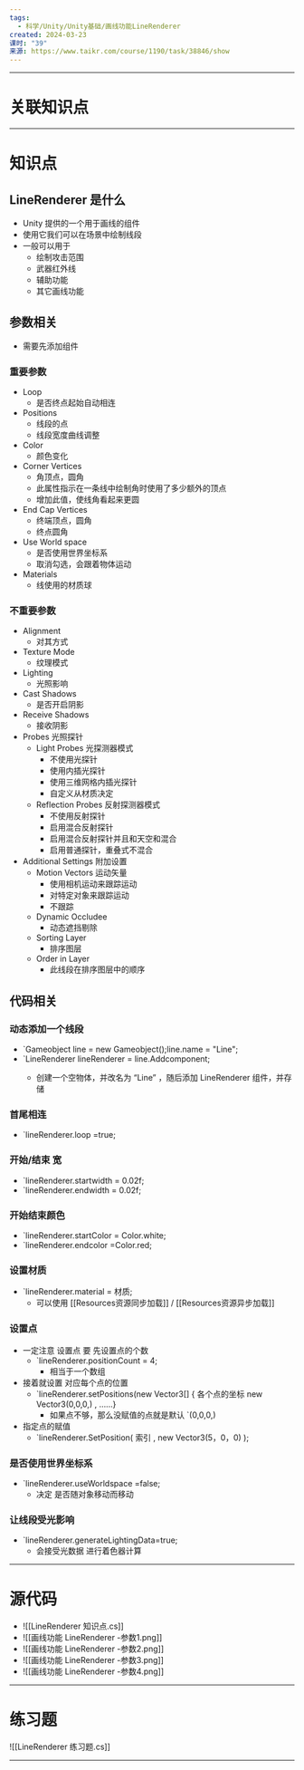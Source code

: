 ```yaml
---
tags:
  - 科学/Unity/Unity基础/画线功能LineRenderer
created: 2024-03-23
课时: "39"
来源: https://www.taikr.com/course/1190/task/38846/show
---
```


---
# 关联知识点



---
# 知识点

## LineRenderer 是什么

- Unity 提供的一个用于画线的组件
- 使用它我们可以在场景中绘制线段
- 一般可以用于
	- 绘制攻击范围
	- 武器红外线
	- 辅助功能
	- 其它画线功能
## 参数相关

- 需要先添加组件
### 重要参数

- Loop
	- 是否终点起始自动相连
- Positions
	- 线段的点
	- 线段宽度曲线调整
- Color
	- 颜色变化
- Corner Vertices
	- 角顶点，圆角
	- 此属性指示在一条线中绘制角时使用了多少额外的顶点
	- 增加此值，使线角看起来更圆
- End Cap Vertices
	- 终端顶点，圆角
	- 终点圆角
- Use World space
	- 是否使用世界坐标系
	- 取消勾选，会跟着物体运动
- Materials
	- 线使用的材质球
### 不重要参数

- Alignment
	- 对其方式
- Texture Mode
	- 纹理模式
- Lighting
	- 光照影响
- Cast Shadows
	- 是否开启阴影
- Receive Shadows
	- 接收阴影
- Probes 光照探针
	- Light Probes 光探测器模式
		- 不使用光探针
		- 使用内插光探针
		- 使用三维网格内插光探针
		- 自定义从材质决定
	- Reflection Probes 反射探测器模式
		- 不使用反射探针
		- 启用混合反射探针
		- 启用混合反射探针并且和天空和混合
		- 启用普通探针，重叠式不混合
- Additional Settings 附加设置
	- Motion Vectors 运动矢量
		- 使用相机运动来跟踪运动
		- 对特定对象来跟踪运动
		- 不跟踪
	- Dynamic Occludee 
		- 动态遮挡剔除
	- Sorting Layer 
		- 排序图层
	- Order in Layer 
		- 此线段在排序图层中的顺序
## 代码相关

### 动态添加一个线段

- `Gameobject line = new Gameobject();line.name = "Line";
- `LineRenderer lineRenderer = line.Addcomponent<LineRenderer>;
	- 创建一个空物体，并改名为 “Line” ，随后添加 LineRenderer 组件，并存储
### 首尾相连

- `lineRenderer.loop =true;
### 开始/结束 宽

- `lineRenderer.startwidth = 0.02f;
- `lineRenderer.endwidth = 0.02f;
### 开始结束颜色

- `lineRenderer.startColor = Color.white;
- `lineRenderer.endcolor =Color.red;
### 设置材质

- `lineRenderer.material = 材质;
	- 可以使用 [[Resources资源同步加载]] / [[Resources资源异步加载]]
### 设置点

- 一定注意 设置点 要 先设置点的个数
	- `lineRenderer.positionCount = 4;
		- 相当于一个数组
- 接着就设置 对应每个点的位置
	- `lineRenderer.setPositions(new Vector3[] { 各个点的坐标 new Vector3(0,0,0,) , ……}
		- 如果点不够，那么没赋值的点就是默认 `(0,0,0,)
- 指定点的赋值
	- `lineRenderer.SetPosition( 索引 , new Vector3(5，0，0) );
### 是否使用世界坐标系

- `lineRenderer.useWorldspace =false;
	-  决定 是否随对象移动而移动
### 让线段受光影响

- `lineRenderer.generateLightingData=true;
	- 会接受光数据 进行着色器计算

---
# 源代码

- ![[LineRenderer 知识点.cs]]
- ![[画线功能 LineRenderer -参数1.png]]
- ![[画线功能 LineRenderer -参数2.png]]
- ![[画线功能 LineRenderer -参数3.png]]
- ![[画线功能 LineRenderer -参数4.png]]


---
# 练习题

![[LineRenderer 练习题.cs]]

---




